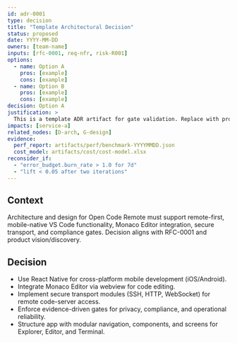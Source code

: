 ```yaml
---
id: adr-0001
type: decision
title: "Template Architectural Decision"
status: proposed
date: YYYY-MM-DD
owners: [team-name]
inputs: [rfc-0001, req-nfr, risk-R001]
options:
  - name: Option A
    pros: [example]
    cons: [example]
  - name: Option B
    pros: [example]
    cons: [example]
decision: Option A
justification: >
  This is a template ADR artifact for gate validation. Replace with project-specific content as needed.
impacts: [service-a]
related_nodes: [D-arch, G-design]
evidence:
  perf_report: artifacts/perf/benchmark-YYYYMMDD.json
  cost_model: artifacts/cost/cost-model.xlsx
reconsider_if:
  - "error_budget.burn_rate > 1.0 for 7d"
  - "lift < 0.05 after two iterations"
---
```



## Context
Architecture and design for Open Code Remote must support remote-first, mobile-native VS Code functionality, Monaco Editor integration, secure transport, and compliance gates. Decision aligns with RFC-0001 and product vision/discovery.


## Decision
- Use React Native for cross-platform mobile development (iOS/Android).
- Integrate Monaco Editor via webview for code editing.
- Implement secure transport modules (SSH, HTTP, WebSocket) for remote code-server access.
- Enforce evidence-driven gates for privacy, compliance, and operational reliability.
- Structure app with modular navigation, components, and screens for Explorer, Editor, and Terminal.
